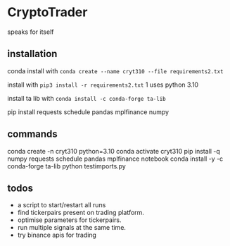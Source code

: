 # CryptoTrader
speaks for itself

## installation

conda install with `conda create --name cryt310 --file requirements2.txt`

install with `pip3 install -r requirements2.txt`
1
uses python 3.10

install ta lib with `conda install -c conda-forge ta-lib`

pip install requests schedule pandas mplfinance numpy

## commands

conda create -n cryt310 python=3.10
conda activate cryt310
pip install -q numpy requests schedule pandas mplfinance notebook
conda install -y -c conda-forge ta-lib
python testimports.py


## todos

- a script to start/restart all runs
- find tickerpairs present on trading platform.
- optimise parameters for tickerpairs.
- run multiple signals at the same time.
- try binance apis for trading